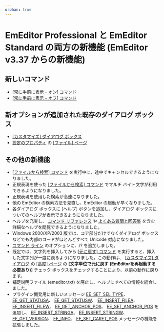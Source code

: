 ```yaml
---
orphan: true
---
```

# EmEditor Professional と EmEditor Standard の両方の新機能 (EmEditor v3.37 からの新機能)

## 新しいコマンド

- [\[常に手前に表示 \- オン\] コマンド](../cmd/window/window_always_top_on)
- [\[常に手前に表示 \- オフ\] コマンド](../cmd/window/window_always_top_off)

## 新オプションが追加された既存のダイアログ ボックス

- [\[カスタマイズ\] ダイアログ ボックス](../dlg/customize/index)
- [設定のプロパティ](../dlg/properties/index) の [\[ファイル\] ページ](../dlg/properties/file/index)

## その他の新機能

- [\[ファイルから検索\] コマンド](../cmd/search/grep) を実行中に、途中でキャンセルできるようになりました。
- 正規表現を使った [\[ファイルから検索\] コマンド](../cmd/search/grep) でマルチ
バイト文字が利用できるようになりました。
- 正規表現を使用した検索が高速になりました。
- 他の EmEditor の検索方法を見直し、EmEditor の起動が早くなりました。
- 各ダイアログ ボックスに \[ヘルプ\] ボタンを追加し、ダイアログ
ボックスについてのヘルプが表示できるようになりました。
- ヘルプを充実し、 [コマンド リファレンス](../cmd/index) や [よくある質問と回答集](../faq/index) を含む詳細なヘルプを閲覧できるようになりました。
- Windows 2000/XP/2003 版では、コア部分だけでなくダイアログ ボックスなどでも内部のコードがほとんどすべて Unicode
対応になりました。
- [コマンド ライン](../howto/file/file_commandline) のオプションに、/?
を追加しました。
- 既定では、文字列を挿入してから [\[元に戻す\] コマンド](../cmd/edit/edit_undo) を実行すると、挿入した文字列が一度に戻るようになりました。この動作は、 [\[カスタマイズ\] ダイアログ](../dlg/customize/index) の [\[高度\] ページ](../dlg/customize/advanced/index) の **\[文字単位で元に戻す**
**(EmEditorを再起動する必要あり)\]** チェック ボックスをチェックすることにより、以前の動作に戻ります。
- 補足説明ファイル (emeditor.txt) を廃止し、ヘルプにすべての情報を統合しました。
- プラグイン開発用に新しいメッセージ [EE\_SET\_SEL\_TYPE](../plugin/message/ee_set_sel_type)、 [EE\_GET\_STATUSA](../plugin/message/ee_get_statusa)、 [EE\_GET\_STATUSW](../plugin/message/ee_get_statusw)、 [EE\_INSERT\_FILEA](../plugin/message/ee_insert_filea)、 [EE\_INSERT\_FILEW](../plugin/message/ee_insert_filew)、 [EE\_GET\_ANCHOR\_POS](../plugin/message/ee_get_anchor_pos)、 [EE\_SET\_ANCHOR\_POS](../plugin/message/ee_set_anchor_pos)
を追加し、 [EE\_INSERT\_STRINGA](../plugin/message/ee_insert_stringa)、 [EE\_INSERT\_STRINGW](../plugin/message/ee_insert_stringw)、 [EE\_GET\_VERSION](../plugin/message/ee_get_version)、 [EE\_INFO](../plugin/message/ee_info)、 [EE\_SET\_CARET\_POS](../plugin/message/ee_set_caret_pos)
メッセージの機能を拡張しました。

